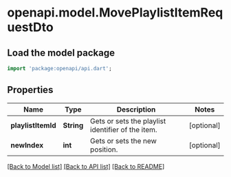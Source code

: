 # openapi.model.MovePlaylistItemRequestDto

## Load the model package
```dart
import 'package:openapi/api.dart';
```

## Properties
Name | Type | Description | Notes
------------ | ------------- | ------------- | -------------
**playlistItemId** | **String** | Gets or sets the playlist identifier of the item. | [optional] 
**newIndex** | **int** | Gets or sets the new position. | [optional] 

[[Back to Model list]](../README.md#documentation-for-models) [[Back to API list]](../README.md#documentation-for-api-endpoints) [[Back to README]](../README.md)


